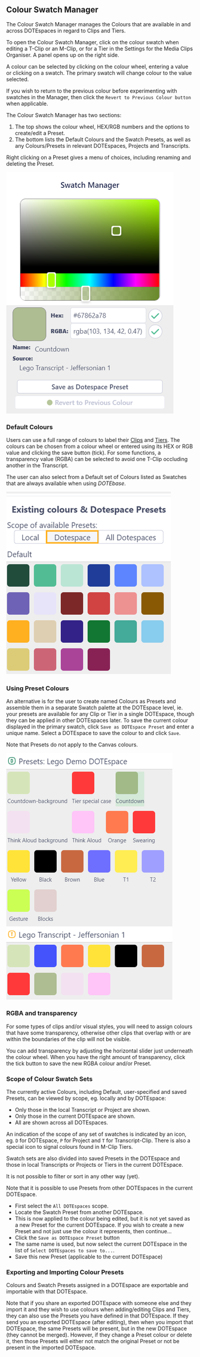 ## Colour Swatch Manager

The Colour Swatch Manager manages the Colours that are available in and across DOTEspaces in regard to Clips and Tiers.

To open the Colour Swatch Manager, click on the colour swatch when editing a T-Clip or an M-Clip, or for a Tier in the Settings for the Media Clips Organiser.
A panel opens up on the right side.

A colour can be selected by clicking on the colour wheel, entering a value or clicking on a swatch.
The primary swatch will change colour to the value selected.

If you wish to return to the previous colour before experimenting with swatches in the Manager, then click the `Revert to Previous Colour button` when applicable.

The Colour Swatch Manager has two sections:
1. The top shows the colour wheel, HEX/RGB numbers and the options to create/edit a Preset.
2. The bottom lists the Default Colours and the Swatch Presets, as well as any Colours/Presets in relevant DOTEspaces, Projects and Transcripts.

Right clicking on a Preset gives a menu of choices, including renaming and deleting the Preset.

[![Colour Manager](images/colour/colour-wheel.png)](images/colour/colour-wheel.png)

### Default Colours

Users can use a full range of colours to label their [Clips](clips.md) and [Tiers](media-clips-organiser.md).
The colours can be chosen from a colour wheel or entered using its HEX or RGB value and clicking the save button (tick).
For some functions, a transparency value (RGBA) can be selected to avoid one T-Clip occluding another in the Transcript.

The user can also select from a Default set of Colours listed as Swatches that are always available when using _DOTEbase_.

[![Colour Manager](images/colour/colour-defaults.png)](images/colour/colour-defaults.png)

### Using Preset Colours

An alternative is for the user to create named Colours as Presets and assemble them in a separate Swatch palette at the DOTEspace level, ie. your presets are available for any Clip or Tier in a single DOTEspace, though they can be applied in other DOTEspaces later.
To save the current colour displayed in the primary swatch, click `Save as DOTEspace Preset` and enter a unique name.
Select a DOTEspace to save the colour to and click `Save`.

Note that Presets do not apply to the Canvas colours.

[![Colour Manager](images/colour/colour-presets.png)](images/colour/colour-presets.png)

### RGBA and transparency

For some types of clips and/or visual styles, you will need to assign colours that have some transparency, otherwise other clips that overlap with or are within the boundaries of the clip will not be visible.

You can add transparency by adjusting the horizontal slider just underneath the colour wheel.
When you have the right amount of transparency, click the tick button to save the new RGBA colour and/or Preset.

### Scope of Colour Swatch Sets

The currently active Colours, including Default, user-specified and saved Presets, can be viewed by scope, eg. locally and by DOTEspace:
- Only those in the local Transcript or Project are shown.
- Only those in the current DOTEspace are shown.
- All are shown across all DOTEspaces.

An indication of the scope of any set of swatches is indicated by an icon, eg. `D` for DOTEspace, `P` for Project and `T` for Transcript-Clip.
There is also a special icon to signal colours found in M-Clip Tiers.

Swatch sets are also divided into saved Presets in the DOTEspace and those in local Transcripts or Projects or Tiers in the current DOTEspace.

It is not possible to filter or sort in any other way (yet).

Note that it is possible to use Presets from other DOTEspaces in the current DOTEspace.
- First select the `All DOTEspaces` scope.
- Locate the Swatch Preset from another DOTEspace.
- This is now applied to the colour being edited, but it is not yet saved as a new Preset for the current DOTEspace.
If you wish to create a new Preset and not just use the colour it represents, then continue...
- Click the `Save as DOTEspace Preset` button
- The same name is used, but now select the current DOTEspace in the list of `Select DOTEspaces to save to...`.
- Save this new Preset (applicable to the current DOTEspace)

### Exporting and Importing Colour Presets

Colours and Swatch Presets assigned in a DOTEspace are exportable and importable with that DOTEspace.

Note that if you share an exported DOTEspace with someone else and they import it and they wish to use colours when adding/editing Clips and Tiers, they can also use the Presets you have defined in that DOTEspace.
If they send you an exported DOTEspace (after editing), then when you import that DOTEspace, the same Presets will be present, but in the new DOTEspace (they cannot be merged).
However, if they change a Preset colour or delete it, then those Presets will either not match the original Preset or not be present in the imported DOTEspace.
